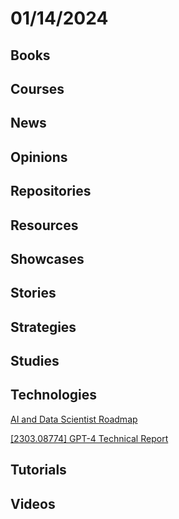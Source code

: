 # 01/14/2024

## Books

## Courses

## News

## Opinions

## Repositories

## Resources

## Showcases

## Stories

## Strategies

## Studies

## Technologies
[AI and Data Scientist Roadmap](https://roadmap.sh/ai-data-scientist)

[[2303.08774] GPT-4 Technical Report](https://ar5iv.labs.arxiv.org/html/2303.08774)

## Tutorials

## Videos
